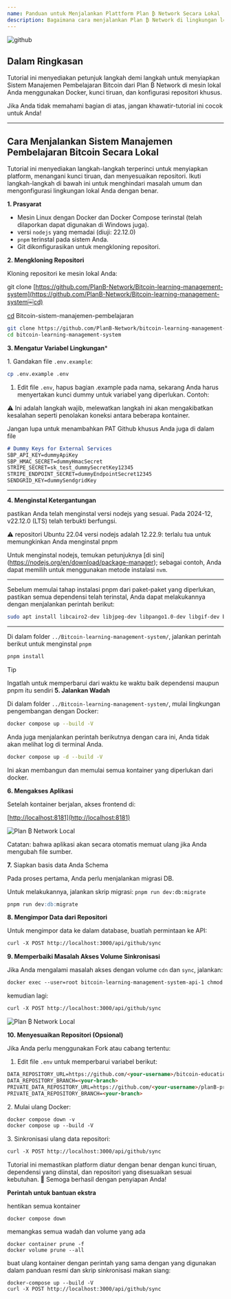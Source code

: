 ```yaml
---
name: Panduan untuk Menjalankan Plattform Plan ₿ Network Secara Lokal
description: Bagaimana cara menjalankan Plan ₿ Network di lingkungan lokal untuk menguji kontribusi konten saya atau mengoreksi/meninjau konten pendidikan di Plan ₿ Network?
---
```

![github](assets/cover.webp)

## Dalam Ringkasan

Tutorial ini menyediakan petunjuk langkah demi langkah untuk menyiapkan Sistem Manajemen Pembelajaran Bitcoin dari Plan ₿ Network di mesin lokal Anda menggunakan Docker, kunci tiruan, dan konfigurasi repositori khusus.

Jika Anda tidak memahami bagian di atas, jangan khawatir-tutorial ini cocok untuk Anda!

---
## **Cara Menjalankan Sistem Manajemen Pembelajaran Bitcoin Secara Lokal**

Tutorial ini menyediakan langkah-langkah terperinci untuk menyiapkan platform, menangani kunci tiruan, dan menyesuaikan repositori. Ikuti langkah-langkah di bawah ini untuk menghindari masalah umum dan mengonfigurasi lingkungan lokal Anda dengan benar.

**1. Prasyarat**


- Mesin Linux dengan Docker dan Docker Compose terinstal (telah dilaporkan dapat digunakan di Windows juga).
- versi `nodejs` yang memadai (diuji: 22.12.0)
- `pnpm` terinstal pada sistem Anda.
- Git dikonfigurasikan untuk mengkloning repositori.

**2. Mengkloning Repositori**

Kloning repositori ke mesin lokal Anda:

git clone [https://github.com/PlanB-Network/Bitcoin-learning-management-system](https://github.com/PlanB-Network/Bitcoin-learning-management-system￼cd)

[cd](https://github.com/PlanB-Network/Bitcoin-learning-management-system￼cd) Bitcoin-sistem-manajemen-pembelajaran

```bash
git clone https://github.com/PlanB-Network/bitcoin-learning-management-system
cd bitcoin-learning-management-system
```

**3. Mengatur Variabel Lingkungan***

1\. Gandakan file `.env.example`:

```bash
cp .env.example .env
```

1. Edit file `.env`, hapus bagian .example pada nama, sekarang Anda harus menyertakan kunci dummy untuk variabel yang diperlukan. Contoh:

⚠️ Ini adalah langkah wajib, melewatkan langkah ini akan mengakibatkan kesalahan seperti penolakan koneksi antara beberapa kontainer.

Jangan lupa untuk menambahkan PAT Github khusus Anda juga di dalam file

```markdown
# Dummy Keys for External Services
SBP_API_KEY=dummyApiKey
SBP_HMAC_SECRET=dummyHmacSecret
STRIPE_SECRET=sk_test_dummySecretKey12345
STRIPE_ENDPOINT_SECRET=dummyEndpointSecret12345
SENDGRID_KEY=dummySendgridKey
```

---
**4. Menginstal Ketergantungan**

pastikan Anda telah menginstal versi nodejs yang sesuai. Pada 2024-12, v22.12.0 (LTS) telah terbukti berfungsi.

⚠️ repositori Ubuntu 22.04 versi nodejs adalah 12.22.9: terlalu tua untuk memungkinkan Anda menginstal pnpm

Untuk menginstal nodejs, temukan petunjuknya [di sini] (https://nodejs.org/en/download/package-manager); sebagai contoh, Anda dapat memilih untuk menggunakan metode instalasi `nvm`.

---
Sebelum memulai tahap instalasi pnpm dari paket-paket yang diperlukan, pastikan semua dependensi telah terinstal, Anda dapat melakukannya dengan menjalankan perintah berikut:

```bash
sudo apt install libcairo2-dev libjpeg-dev libpango1.0-dev libgif-dev build-essential g++ libpixman-1-dev
```

---
Di dalam folder `../Bitcoin-learning-management-system/`, jalankan perintah berikut untuk menginstal `pnpm`

```bash
pnpm install
```

> [!TIP]
> Ingatlah untuk memperbarui dari waktu ke waktu baik dependensi maupun pnpm itu sendiri
**5. Jalankan Wadah**

Di dalam folder `../Bitcoin-learning-management-system/`, mulai lingkungan pengembangan dengan Docker:

```bash
docker compose up --build -V
```

Anda juga menjalankan perintah berikutnya dengan cara ini, Anda tidak akan melihat log di terminal Anda.

```bash
docker compose up -d --build -V
```

Ini akan membangun dan memulai semua kontainer yang diperlukan dari docker.

**6. Mengakses Aplikasi**

Setelah kontainer berjalan, akses frontend di:

\[<http://localhost:8181](http://localhost:8181)>

![Plan ₿ Network Local](assets/en/1.webp)

Catatan: bahwa aplikasi akan secara otomatis memuat ulang jika Anda mengubah file sumber.

**7.** Siapkan basis data Anda Schema

Pada proses pertama, Anda perlu menjalankan migrasi DB.

Untuk melakukannya, jalankan skrip migrasi: `pnpm run dev:db:migrate`

```markdown
pnpm run dev:db:migrate
```

**8. Mengimpor Data dari Repositori**

Untuk mengimpor data ke dalam database, buatlah permintaan ke API:

```markdown
curl -X POST http://localhost:3000/api/github/sync
```

**9. Memperbaiki Masalah Akses Volume Sinkronisasi**

Jika Anda mengalami masalah akses dengan volume `cdn` dan `sync`, jalankan:

```markdown
docker exec --user=root bitcoin-learning-management-system-api-1 chmod 777 /tmp/{sync,cdn}
```

kemudian lagi:

```markdown
curl -X POST http://localhost:3000/api/github/sync
```

![Plan ₿ Network Local](assets/en/2.webp)

**10. Menyesuaikan Repositori (Opsional)**

Jika Anda perlu menggunakan Fork atau cabang tertentu:

1. Edit file `.env` untuk memperbarui variabel berikut:

```markdown
DATA_REPOSITORY_URL=https://github.com/<your-username>/bitcoin-educational-content.git
DATA_REPOSITORY_BRANCH=<your-branch>
PRIVATE_DATA_REPOSITORY_URL=https://github.com/<your-username>/planB-premium-content.git
PRIVATE_DATA_REPOSITORY_BRANCH=<your-branch>
```

2\. Mulai ulang Docker:

```markdown
docker compose down -v
docker compose up --build -V
```

3\. Sinkronisasi ulang data repositori:

```markdown
curl -X POST http://localhost:3000/api/github/sync
```

Tutorial ini memastikan platform diatur dengan benar dengan kunci tiruan, dependensi yang diinstal, dan repositori yang disesuaikan sesuai kebutuhan. 🎉 Semoga berhasil dengan penyiapan Anda!

**Perintah untuk bantuan ekstra**

hentikan semua kontainer

```
docker compose down
```

memangkas semua wadah dan volume yang ada

```
docker container prune -f
docker volume prune --all
```

buat ulang kontainer dengan perintah yang sama dengan yang digunakan dalam panduan resmi dan skrip sinkronisasi makan siang:

```
docker-compose up --build -V
curl -X POST http://localhost:3000/api/github/sync
```